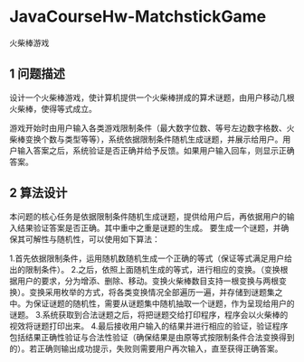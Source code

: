 # JavaCourseHw-MatchstickGame

火柴棒游戏

## 1 问题描述
 设计一个火柴棒游戏，使计算机提供一个火柴棒拼成的算术谜题，由用户移动几根火柴棒，使得等式成立。
 
 游戏开始时由用户输入各类游戏限制条件（最大数字位数、等号左边数字格数、火柴棒变换个数与类型等等），系统依据限制条件随机生成谜题，并展示给用户。用户输入答案之后，系统验证是否正确并给予反馈。如果用户输入回车，则显示正确答案。
 

## 2 算法设计
本问题的核心任务是依据限制条件随机生成谜题，提供给用户后，再依据用户的输入结果验证答案是否正确。其中重中之重是谜题的生成。
要生成一个谜题，并确保其可解性与随机性，可以使用如下算法：

 1.首先依据限制条件，运用随机数随机生成一个正确的等式（保证等式满足用户给出的限制条件）。
 2.之后，依照上面随机生成的等式，进行相应的变换。（变换根据用户的要求，分为增添、删除、移动。变换火柴棒数目支持一根变换与两根变换）。变换采用枚举的方式，将各类变换情况全部遍历一遍，并存储到谜题集之中。为保证谜题的随机性，需要从谜题集中随机抽取一个谜题，作为呈现给用户的谜题。
 3.系统获取到合法谜题之后，将把谜题交给打印程序，程序会以火柴棒的视效将谜题打印出来。
 4.最后接收用户输入的结果并进行相应的验证，验证程序包括结果正确性验证与合法性验证（确保结果是由原等式按限制条件合法变换得到的）。若正确则输出成功提示，失败则需要用户再次输入，直至获得正确答案。
